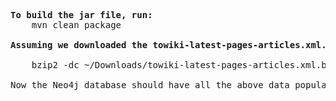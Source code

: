 <pre>
<b>To build the jar file, run:</b>
	mvn clean package

<b>Assuming we downloaded the towiki-latest-pages-articles.xml.bz2 as the wiki data file and our neo4j is installed in /usr/local/neo4j-community-2.1.5/, here is the way to run the program:</b>

	bzip2 -dc ~/Downloads/towiki-latest-pages-articles.xml.bz2 | java -classpath ./target/neo4jDataImport-1.0-SNAPSHOT.jar com.wwken.neo4jdataimport.DataImporterRunner towiki-links.xml /usr/local/neo4j-community-2.1.5/data/graph.db

Now the Neo4j database should have all the above data populated

</pre>
